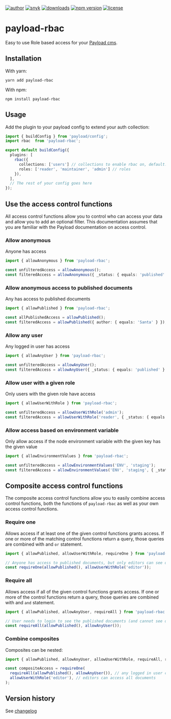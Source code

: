 [![author](https://img.shields.io/badge/author-Teun%20Mooij-blue)](https://www.linkedin.com/in/teunmooij/)
[![snyk](https://snyk.io/test/github/teunmooij/payload-tools/badge.svg)](https://snyk.io/test/github/teunmooij/payload-tools)
[![downloads](https://img.shields.io/npm/dt/payload-rbac?color=blue)](https://www.npmjs.com/package/payload-rbac)
[![npm version](https://badge.fury.io/js/payload-rbac.svg)](https://www.npmjs.com/package/payload-rbac)
[![license](https://img.shields.io/npm/l/payload-rbac?color=blue)](https://img.shields.io/npm/l/payload-rbac)

# payload-rbac

Easy to use Role based access for your [Payload cms](https://payloadcms.com).

## Installation

With yarn:

```shell
yarn add payload-rbac
```

With npm:

```shell
npm install payload-rbac
```

## Usage

Add the plugin to your payload config to extend your auth collection:

```typescript
import { buildConfig } from 'payload/config';
import rbac  from 'payload-rbac';

export default buildConfig({
  plugins: [
    rbac({
      collections: ['users'] // collections to enable rbac on, default: all auth collections
      roles: ['reader', 'maintainer', 'admin'] // roles
    }),
  ],
  // The rest of your config goes here
});
```

## Use the access control functions

All access control functions allow you to control who can access your data and allow you to add an optional filter. This documentation assumes that you are familiar with the Payload documentation on access control.

### Allow anonymous

Anyone has access

```ts
import { allowAnonymous } from 'payload-rbac';

const unfilteredAccess = allowAnonymous();
const filteredAccess = allowAnonymous({ _status: { equals: 'published' } });
```

### Allow anonymous access to published documents

Any has access to published documents

```ts
import { allowPublished } from 'payload-rbac';

const allPublishedAccess = allowPublished();
const filteredAccess = allowPublished({ author: { equals: 'Santa' } });
```

### Allow any user

Any logged in user has access

```ts
import { allowAnyUser } from 'payload-rbac';

const unfilteredAccess = allowAnyUser();
const filteredAccess = allowAnyUser({ _status: { equals: 'published' } });
```

### Allow user with a given role

Only users with the given role have access

```ts
import { allowUserWithRole } from 'payload-rbac';

const unfilteredAccess = allowUserWithRole('admin');
const filteredAccess = allowUserWithRole('reader', { _status: { equals: 'published' } });
```

### Allow access based on environment variable

Only allow access if the node environment variable with the given key has the given value

```ts
import { allowEnvironmentValues } from 'payload-rbac';

const unfilteredAccess = allowEnvironmentValues('ENV', 'staging');
const filteredAccess = allowEnvironmentValues('ENV', 'staging', { _status: { equals: 'published' } });
```

## Composite access control functions

The composite access control functions allow you to easily combine access control functions, both the functions of `payload-rbac` as well as your own access control functions.

### Require one

Allows access if at least one of the given control functions grants access. If one or more of the matching control functions return a query, those queries are combined with and `or` statement.

```ts
import { allowPublished, allowUserWithRole, requireOne } from 'payload-rbac';

// Anyone has access to published documents, but only editors can see draft documents
const requireOne(allowPublished(), allowUserWithRole('editor'));
```

### Require all

Allows access if all of the given control functions grants access. If one or more of the control functions return a query, those queries are combined with and `and` statement.

```ts
import { allowPublished, allowAnyUser, requireAll } from 'payload-rbac';

// User needs to login to see the published documents (and cannot see draft documents)
const requireAll(allowPublished(), allowAnyUser());
```

### Combine composites

Composites can be nested:

```ts
import { allowPublished, allowAnyUser, allowUserWithRole, requireAll, requireOne } from 'payload-rbac';

const compositeAccess = requireOne(
  requireAll(allowPublished(), allowAnyUser()), // any logged in user can access published documents
  allowUserWithRole('editor'), // editors can access all documents
);
```

## Version history

See [changelog](./CHANGELOG.md)
